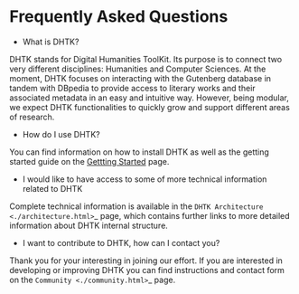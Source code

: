 Frequently Asked Questions
==========================


- What is DHTK?

DHTK stands for Digital Humanities ToolKit.
Its purpose is to connect two very different disciplines: Humanities and Computer Sciences.
At the moment, DHTK focuses on interacting with the Gutenberg database in tandem with DBpedia to provide access to
literary works and their associated metadata in an easy and intuitive way. However, being modular, we expect DHTK
functionalities to quickly grow and support different areas of research.


- How do I use DHTK?

You can find information on how to install DHTK as well as the getting started guide on the
[Gettting Started](./docs/getting_started) page.

- I would like to have access to some of more technical information related to DHTK

Complete technical information is available in the `DHTK Architecture <./architecture.html>`_ page,
which contains further links to more detailed information about DHTK internal structure.


- I want to contribute to DHTK, how can I contact you?

Thank you for your interesting in joining our effort. If you are interested in developing or improving DHTK
you can find instructions and contact form on the `Community <./community.html>`_ page.
